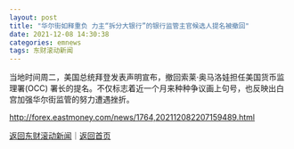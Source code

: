 ```yaml
---
layout: post
title: "华尔街如释重负 力主“拆分大银行”的银行监管主官候选人提名被撤回"
date: 2021-12-08 14:30:38
categories: emnews
tags: 东财滚动新闻
---
```


当地时间周二，美国总统拜登发表声明宣布，撤回索莱·奥马洛娃担任美国货币监理署(OCC) 署长的提名。不仅标志着近一个月来种种争议画上句号，也反映出白宫加强华尔街监管的努力遭遇挫折。

<http://forex.eastmoney.com/news/1764,202112082207159489.html>

[返回东财滚动新闻](//finews.withounder.com/emnews/)｜[返回首页](//finews.withounder.com/)
